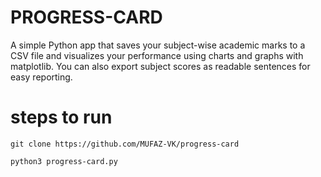 # PROGRESS-CARD
<p>A simple Python app that saves your subject-wise academic marks to a CSV file and visualizes your performance using charts and graphs with matplotlib. You can also export subject scores as readable sentences for easy reporting.</p>

# steps to run
```
git clone https://github.com/MUFAZ-VK/progress-card

python3 progress-card.py
```
